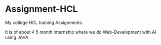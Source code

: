
# Assignment-HCL
My college HCL training Assignments.

It is of about 4 5 month internship where we do Web-Development with AI using JAVA

